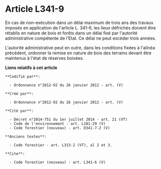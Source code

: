 # Article L341-9

En cas de non-exécution dans un délai maximum de trois ans des travaux imposés en application de l'article L. 341-6, les
lieux défrichés doivent être rétablis en nature de bois et forêts dans un délai fixé par l'autorité administrative compétente
de l'Etat. Ce délai ne peut excéder trois années. 

L'autorité administrative peut en outre, dans les conditions fixées à l'alinéa précédent, ordonner la remise en nature de
bois des terrains devant être maintenus à l'état de réserves boisées.

**Liens relatifs à cet article**

	**Codifié par**:

	  - Ordonnance n°2012-92 du 26 janvier 2012 - art. (V)

	**Créé par**:

	  - Ordonnance n°2012-92 du 26 janvier 2012 - art. (V)

	**Cité par**:

	  - Décret n°2014-751 du 1er juillet 2014 - art. 21 (VT)
	  - Code de l'environnement - art. L181-29 (V)
	  - Code forestier (nouveau) - art. D341-7-2 (V)

	**Anciens textes**:

	  - Code forestier - art. L313-2 (VT), al 2 et 3.

	**Cite**:

	  - Code forestier (nouveau) - art. L341-6 (V)

